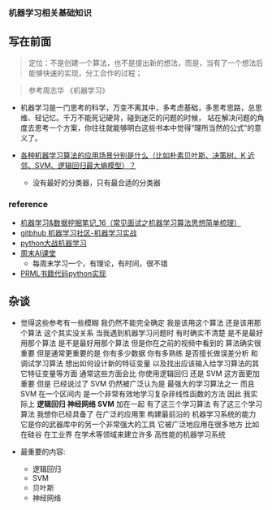 ### 机器学习相关基础知识## 写在前面> 定位：不是创建一个算法，也不是提出新的想法，而是，当有了一个想法后能够快速的实现，分工合作的过程；> 参考周志华 《机器学习》 * 机器学习是一门思考的科学，万变不离其中，多考虑基础，多思考思路，总思维、轻记忆。千万不能死记硬背，碰到迷茫的问题的时候，站在解决问题的角度去思考一个方案，你往往就能够明白这些书本中觉得“理所当然的公式”的意义了。* [各种机器学习算法的应用场景分别是什么（比如朴素贝叶斯、决策树、K 近邻、SVM、逻辑回归最大熵模型）？](https://www.zhihu.com/question/26726794)    * 没有最好的分类器，只有最合适的分类器### reference* [机器学习&数据挖掘笔记_16（常见面试之机器学习算法思想简单梳理）](http://www.cnblogs.com/tornadomeet/p/3395593.html)* [gitbhub 机器学习社区-机器学习实战](https://github.com/apachecn/MachineLearning)* [python大战机器学习](https://github.com/huaxz1986/git_book/tree/master/chapters/Linear)* [周末AI课堂](https://mp.weixin.qq.com/s/Dhp3FbbK5yPYRwJTKjGZSQ)    * 每周末学习一个，有理论，有时间，很不错* [PRML书籍代码python实现](https://github.com/ctgk/PRML)## 杂谈* 觉得这些参考有一些模糊 我仍然不能完全确定 我是该用这个算法 还是该用那个算法 这个其实没关系 当我遇到机器学习问题时 有时确实不清楚 是不是最好用那个算法 是不是最好用那个算法 但是你在之前的视频中看到的 算法确实很重要 但是通常更重要的是 你有多少数据 你有多熟练 是否擅长做误差分析 和调试学习算法 想出如何设计新的特征变量 以及找出应该输入给学习算法的其它特征变量等方面 通常这些方面会比 你使用逻辑回归 还是 SVM 这方面更加重要 但是 已经说过了 SVM 仍然被广泛认为是 最强大的学习算法之一  而且 SVM 在一个区间内 是一个非常有效地学习复杂非线性函数的方法 因此 我实际上 **逻辑回归** **神经网络** **SVM** 加在一起 有了这三个学习算法 有了这三个学习算法 我想你已经具备了在广泛的应用里 构建最前沿的 机器学习系统的能力 它是你的武器库中的另一个非常强大的工具 它被广泛地应用在很多地方 比如在硅谷 在工业界 在学术等领域来建立许多 高性能的机器学习系统* 最重要的内容:    * 逻辑回归    * SVM    * 贝叶斯    * 神经网络